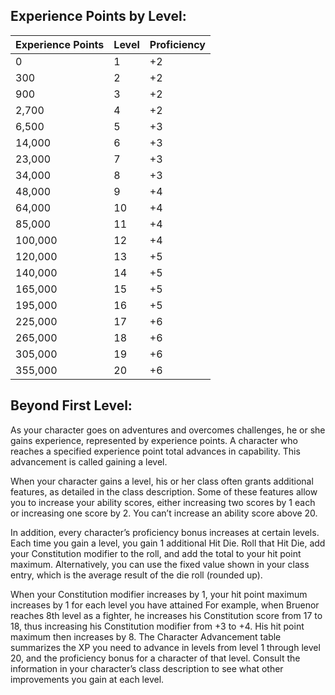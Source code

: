 ## **Experience Points by Level:**
| Experience Points | Level | Proficiency |
|-------------------|-------|-------------|
| 0                 | 1     | +2          |
| 300               | 2     | +2          |
| 900               | 3     | +2          |
| 2,700             | 4     | +2          |
| 6,500             | 5     | +3          |
| 14,000            | 6     | +3          |
| 23,000            | 7     | +3          |
| 34,000            | 8     | +3          |
| 48,000            | 9     | +4          |
| 64,000            | 10    | +4          |
| 85,000            | 11    | +4          |
| 100,000           | 12    | +4          |
| 120,000           | 13    | +5          |
| 140,000           | 14    | +5          |
| 165,000           | 15    | +5          |
| 195,000           | 16    | +5          |
| 225,000           | 17    | +6          |
| 265,000           | 18    | +6          |
| 305,000           | 19    | +6          |
| 355,000           | 20    | +6          |

## **Beyond First Level:**

As your character goes on adventures and overcomes challenges, he or she gains experience, represented by experience points. A character who reaches a specified experience point total advances in capability. This advancement is called gaining a level.

When your character gains a level, his or her class often grants additional features, as detailed in the class description. Some of these features allow you to increase your ability scores, either increasing two scores by 1 each or increasing one score by 2. You can’t increase an ability score above 20.

In addition, every character’s proficiency bonus increases at certain levels. Each time you gain a level, you gain 1 additional Hit Die. Roll that Hit Die, add your Constitution modifier to the roll, and add the total to your hit point maximum. Alternatively, you can use the fixed value shown in your class entry, which is the average result of the die roll (rounded up).

When your Constitution modifier increases by 1, your hit point maximum increases by 1 for each level you have attained
For example, when Bruenor reaches 8th level as a fighter, he increases his Constitution score from 17 to 18, thus increasing his Constitution modifier from +3 to +4. His hit point maximum then increases by 8. The Character Advancement table summarizes the XP you need to advance in levels from level 1 through level 20, and the proficiency bonus for a character of that level. Consult the information in your character’s class description to see what other improvements you gain at each level.